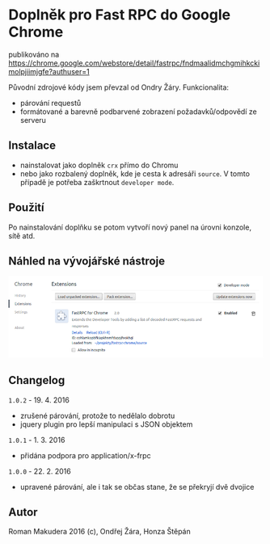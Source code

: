 # Doplněk pro Fast RPC do Google Chrome

publikováno na https://chrome.google.com/webstore/detail/fastrpc/fndmaalidmchgmihkckimolpjiimjgfe?authuser=1

Původní zdrojové kódy jsem převzal od Ondry Žáry. Funkcionalita:

- párování requestů
- formátované a barevně podbarvené zobrazení požadavků/odpovědí ze serveru

## Instalace

- nainstalovat jako doplněk `crx` přímo do Chromu
- nebo jako rozbalený doplněk, kde je cesta k adresáři `source`. V tomto případě je potřeba zaškrtnout `developer mode`.

## Použití

Po nainstalování doplňku se potom vytvoří nový panel na úrovni konzole, sítě atd.

## Náhled na vývojářské nástroje

![Extensions](/chrome.png)

## Changelog

`1.0.2` - 19. 4. 2016
- zrušené párování, protože to nedělalo dobrotu
- jquery plugin pro lepší manipulaci s JSON objektem

`1.0.1` - 1. 3. 2016
- přidána podpora pro application/x-frpc

`1.0.0` - 22. 2. 2016
- upravené párování, ale i tak se občas stane, že se překryjí dvě dvojice

## Autor

Roman Makudera 2016 (c),
Ondřej Žára,
Honza Štěpán
